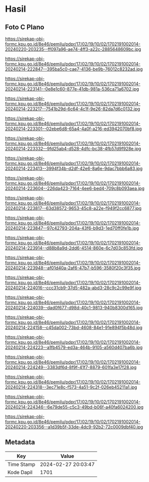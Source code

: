 # Hasil

## Foto C Plano

https://sirekap-obj-formc.kpu.go.id/8e46/pemilu/pdpr/17/02/19/10/02/1702191002014-20240220-203235--ff097a96-ae74-4ff3-a22c-2885648609bc.jpg

https://sirekap-obj-formc.kpu.go.id/8e46/pemilu/pdpr/17/02/19/10/02/1702191002014-20240214-222847--395ba5c0-cae7-4136-be9b-76012c8232ad.jpg

https://sirekap-obj-formc.kpu.go.id/8e46/pemilu/pdpr/17/02/19/10/02/1702191002014-20240214-223141--0e8e1c60-877e-41db-981a-536ca71a6702.jpg

https://sirekap-obj-formc.kpu.go.id/8e46/pemilu/pdpr/17/02/19/10/02/1702191002014-20240214-223217--7541b29d-6c64-4c1f-9e26-82da7d6c0132.jpg

https://sirekap-obj-formc.kpu.go.id/8e46/pemilu/pdpr/17/02/19/10/02/1702191002014-20240214-223301--02ebe6d8-65a4-4a0f-a216-ed3942070bf8.jpg

https://sirekap-obj-formc.kpu.go.id/8e46/pemilu/pdpr/17/02/19/10/02/1702191002014-20240214-223332--9fd25ab4-d528-4dfc-bc38-4fb57d9f928e.jpg

https://sirekap-obj-formc.kpu.go.id/8e46/pemilu/pdpr/17/02/19/10/02/1702191002014-20240214-223413--3994f34b-d2df-42e6-8a6e-9dac7bbb6a83.jpg

https://sirekap-obj-formc.kpu.go.id/8e46/pemilu/pdpr/17/02/19/10/02/1702191002014-20240214-223604--226da423-7164-4ee6-bed4-709c8b093aea.jpg

https://sirekap-obj-formc.kpu.go.id/8e46/pemilu/pdpr/17/02/19/10/02/1702191002014-20240214-223817--63d38572-9653-45c8-a22e-f949f2cc6877.jpg

https://sirekap-obj-formc.kpu.go.id/8e46/pemilu/pdpr/17/02/19/10/02/1702191002014-20240214-223847--97c42793-204a-43f6-b9d3-1ed70ff0fe1b.jpg

https://sirekap-obj-formc.kpu.go.id/8e46/pemilu/pdpr/17/02/19/10/02/1702191002014-20240214-223914--d88b8a9d-2dd6-4514-860e-6c7d03c853fd.jpg

https://sirekap-obj-formc.kpu.go.id/8e46/pemilu/pdpr/17/02/19/10/02/1702191002014-20240214-223948--af01d40a-2af6-47b7-b596-3580f20c3f35.jpg

https://sirekap-obj-formc.kpu.go.id/8e46/pemilu/pdpr/17/02/19/10/02/1702191002014-20240214-224016--ccc31cb9-37d5-482a-abd3-28c9c2c99e9f.jpg

https://sirekap-obj-formc.kpu.go.id/8e46/pemilu/pdpr/17/02/19/10/02/1702191002014-20240214-224039--dad0f677-d98d-40c1-9813-940b8300d165.jpg

https://sirekap-obj-formc.kpu.go.id/8e46/pemilu/pdpr/17/02/19/10/02/1702191002014-20240214-224158--c45da002-73bd-4608-84e1-91e894f5b48d.jpg

https://sirekap-obj-formc.kpu.go.id/8e46/pemilu/pdpr/17/02/19/10/02/1702191002014-20240214-224223--a1fb4579-ed3a-464b-9105-a560d407ba6b.jpg

https://sirekap-obj-formc.kpu.go.id/8e46/pemilu/pdpr/17/02/19/10/02/1702191002014-20240214-224249--3383df6d-8f9f-41f7-8879-601fa3e17f28.jpg

https://sirekap-obj-formc.kpu.go.id/8e46/pemilu/pdpr/17/02/19/10/02/1702191002014-20240214-224318--3ec71e8c-f573-4a51-9c2f-026eb45211a1.jpg

https://sirekap-obj-formc.kpu.go.id/8e46/pemilu/pdpr/17/02/19/10/02/1702191002014-20240214-224346--6e79de55-c5c3-49bd-b06f-a40fa6024200.jpg

https://sirekap-obj-formc.kpu.go.id/8e46/pemilu/pdpr/17/02/19/10/02/1702191002014-20240220-203356--a1d39b5f-33de-4dc9-92b2-72c0009dbf40.jpg


## Metadata

| Key        | Value               |
| ---------- | ------------------- |
| Time Stamp | 2024-02-27 20:03:47 |
| Kode Dapil | 1701                |



